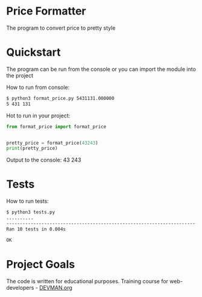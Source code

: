 # Price Formatter

The program to convert price to pretty style

# Quickstart

The program can be run from the console or you can import the module into the project  

How to run from console:
```bash
$ python3 format_price.py 5431131.000000
5 431 131
```
Hot to run in your project:
```python
from format_price import format_price


pretty_price = format_price(43243)
print(pretty_price)
```
Output to the console: 43 243

# Tests

How to run tests:
```bash
$ python3 tests.py
..........
----------------------------------------------------------------------
Ran 10 tests in 0.004s

OK
```


# Project Goals

The code is written for educational purposes. Training course for web-developers - [DEVMAN.org](https://devman.org)
